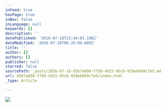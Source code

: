 ```yaml
---
inFeed: true
hasPage: true
inNav: false
inLanguage: null
keywords: []
description: ''
datePublished: '2016-07-18T23:44:03.198Z'
dateModified: '2016-07-18T06:26:06.609Z'
title: ''
author: []
authors: []
publisher: null
starred: false
sourcePath: _posts/2016-07-18-d567a898-f750-4d15-95cb-919eb849cfe5.md
url: d567a898-f750-4d15-95cb-919eb849cfe5/index.html
_type: Article

---
```

![](https://the-grid-user-content.s3-us-west-2.amazonaws.com/53691804-f8b4-48d3-a6c6-049b849260e0.jpg)